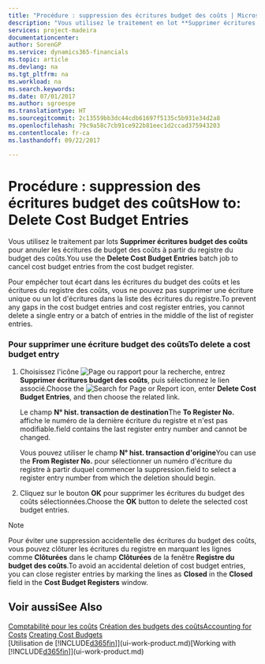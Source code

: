 ```yaml
---
title: "Procédure : suppression des écritures budget des coûts | Microsoft Docs"
description: "Vous utilisez le traitement en lot **Supprimer écritures budget des coûts** pour annuler les écritures budget des coûts à partir du registre du budget des coûts."
services: project-madeira
documentationcenter: 
author: SorenGP
ms.service: dynamics365-financials
ms.topic: article
ms.devlang: na
ms.tgt_pltfrm: na
ms.workload: na
ms.search.keywords: 
ms.date: 07/01/2017
ms.author: sgroespe
ms.translationtype: HT
ms.sourcegitcommit: 2c13559bb3dc44cdb61697f5135c5b931e34d2a8
ms.openlocfilehash: 79c9a58c7cb91ce922b81eec1d2ccad375943203
ms.contentlocale: fr-ca
ms.lasthandoff: 09/22/2017

---
```

# <a name="how-to-delete-cost-budget-entries"></a><span data-ttu-id="4aa28-103">Procédure : suppression des écritures budget des coûts</span><span class="sxs-lookup"><span data-stu-id="4aa28-103">How to: Delete Cost Budget Entries</span></span>
<span data-ttu-id="4aa28-104">Vous utilisez le traitement par lots **Supprimer écritures budget des coûts** pour annuler les écritures de budget des coûts à partir du registre du budget des coûts.</span><span class="sxs-lookup"><span data-stu-id="4aa28-104">You use the **Delete Cost Budget Entries** batch job to cancel cost budget entries from the cost budget register.</span></span>  

<span data-ttu-id="4aa28-105">Pour empêcher tout écart dans les écritures du budget des coûts et les écritures du registre des coûts, vous ne pouvez pas supprimer une écriture unique ou un lot d'écritures dans la liste des écritures du registre.</span><span class="sxs-lookup"><span data-stu-id="4aa28-105">To prevent any gaps in the cost budget entries and cost register entries, you cannot delete a single entry or a batch of entries in the middle of the list of register entries.</span></span>  

### <a name="to-delete-a-cost-budget-entry"></a><span data-ttu-id="4aa28-106">Pour supprimer une écriture budget des coûts</span><span class="sxs-lookup"><span data-stu-id="4aa28-106">To delete a cost budget entry</span></span>  

1.  <span data-ttu-id="4aa28-107">Choisissez l'icône ![Page ou rapport pour la recherche](media/ui-search/search_small.png "icône Page ou rapport pour la recherche"), entrez **Supprimer écritures budget des coûts**, puis sélectionnez le lien associé.</span><span class="sxs-lookup"><span data-stu-id="4aa28-107">Choose the ![Search for Page or Report](media/ui-search/search_small.png "Search for Page or Report icon") icon, enter **Delete Cost Budget Entries**, and then choose the related link.</span></span>  

    <span data-ttu-id="4aa28-108">Le champ **N° hist. transaction de destination**</span><span class="sxs-lookup"><span data-stu-id="4aa28-108">The **To Register No.**</span></span> <span data-ttu-id="4aa28-109">affiche le numéro de la dernière écriture du registre et n'est pas modifiable.</span><span class="sxs-lookup"><span data-stu-id="4aa28-109">field contains the last register entry number and cannot be changed.</span></span>  

    <span data-ttu-id="4aa28-110">Vous pouvez utiliser le champ **N° hist. transaction d'origine**</span><span class="sxs-lookup"><span data-stu-id="4aa28-110">You can use the **From Register No.**</span></span> <span data-ttu-id="4aa28-111">pour sélectionner un numéro d'écriture du registre à partir duquel commencer la suppression.</span><span class="sxs-lookup"><span data-stu-id="4aa28-111">field to select a register entry number from which the deletion should begin.</span></span>  
2.  <span data-ttu-id="4aa28-112">Cliquez sur le bouton **OK** pour supprimer les écritures du budget des coûts sélectionnées.</span><span class="sxs-lookup"><span data-stu-id="4aa28-112">Choose the **OK** button to delete the selected cost budget entries.</span></span>  

> [!NOTE]  
>  <span data-ttu-id="4aa28-113">Pour éviter une suppression accidentelle des écritures du budget des coûts, vous pouvez clôturer les écritures du registre en marquant les lignes comme **Clôturées** dans le champ **Clôturées** de la fenêtre **Registre du budget des coûts**.</span><span class="sxs-lookup"><span data-stu-id="4aa28-113">To avoid an accidental deletion of cost budget entries, you can close register entries by marking the lines as **Closed** in the **Closed** field in the **Cost Budget Registers** window.</span></span>  

## <a name="see-also"></a><span data-ttu-id="4aa28-114">Voir aussi</span><span class="sxs-lookup"><span data-stu-id="4aa28-114">See Also</span></span>  
<span data-ttu-id="4aa28-115">[Comptabilité pour les coûts](finance-manage-cost-accounting.md)
[Création des budgets des coûts](finance-create-cost-budgets.md)</span><span class="sxs-lookup"><span data-stu-id="4aa28-115">[Accounting for Costs](finance-manage-cost-accounting.md)
[Creating Cost Budgets](finance-create-cost-budgets.md)</span></span>  
<span data-ttu-id="4aa28-116">[Utilisation de [!INCLUDE[d365fin](includes/d365fin_md.md)]](ui-work-product.md)</span><span class="sxs-lookup"><span data-stu-id="4aa28-116">[Working with [!INCLUDE[d365fin](includes/d365fin_md.md)]](ui-work-product.md)</span></span>

